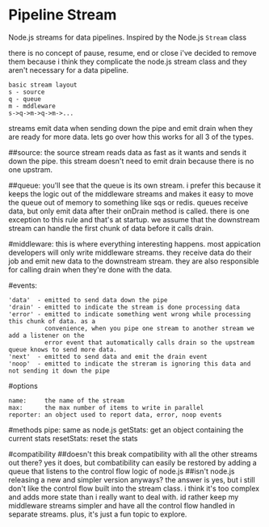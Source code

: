 # Pipeline Stream

Node.js streams for data pipelines. Inspired by the Node.js `Stream` class

there is no concept of pause, resume, end or close i've decided to remove them because i think they complicate the node.js stream class and they aren't necessary for a data pipeline.

```
basic stream layout
s - source
q - queue
m - mddleware
s->q->m->q->m->...
```
streams emit data when sending down the pipe and emit drain when they are ready for more data. lets go over how this works for all 3 of the types.

##source:
the source stream reads data as fast as it wants and sends it down the pipe. this stream doesn't need to emit drain because there is no one upstram.

##queue:
you'll see that the queue is its own stream. i prefer this because it keeps the logic out of the middleware streams and makes it easy to move the queue out of memory to something like sqs or redis. queues receive data, but only emit data after their onDrain method is called. there is one exception to this rule and that's at startup. we assume that the downstream stream can handle the first chunk of data before it calls drain.

#middleware:
this is where everything interesting happens. most appication developers will only write middleware streams. they receive data do their job and emit new data to the downstream stream. they are also responsible for calling drain when they're done with the data.

#events:
```
'data'  - emitted to send data down the pipe
'drain' - emitted to indicate the stream is done processing data
'error' - emitted to indicate something went wrong while processing this chunk of data. as a 
          convenience, when you pipe one stream to another stream we add a listener on the 
          error event that automatically calls drain so the upstream queue knows to send more data.
'next'  - emitted to send data and emit the drain event
'noop'  - emitted to indicate the streram is ignoring this data and not sending it down the pipe
```

#options
```
name:     the name of the stream
max:      the max number of items to write in parallel
reporter: an object used to report data, error, noop events
```

#methods
pipe: same as node.js
getStats: get an object containing the current stats
resetStats: reset the stats

#compatibility
##doesn't this break compatibility with all the other streams out there?
yes it does, but combatibility can easily be restored by adding a queue that listens to the control flow logic of node.js
##isn't node.js releasing a new and simpler version anyways?
the answer is yes, but i still don't like the control flow built into the stream class. i think it's too complex and adds more state than i really want to deal with. id rather keep my middleware streams simpler and have all the control flow handled in separate streams. plus, it's just a fun topic to explore.
